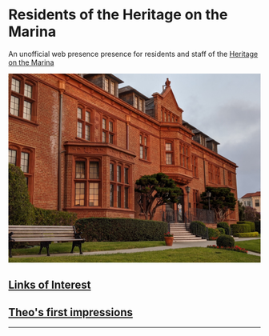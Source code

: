 # Residents of the Heritage on the Marina

An unofficial web presence presence for residents and staff of the [Heritage on the Marina]( https://heritageonthemarina.org/ )

![]( images/heritage-front.jpg )

## [Links of Interest]( https://heritagesf.github.io#links-of-interest.md )

## [Theo's first impressions]( https://heritagesf.github.io#theo-impressions.md )

***
